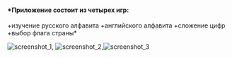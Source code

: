 #### *Приложение состоит из четырех игр: 
+изучение русского алфавита 
+английского алфавита +сложение цифр 
+выбор флага страны*

![screenshot_1](https://user-images.githubusercontent.com/79313522/230337889-24877dcc-ef66-45d7-a127-4ff9bdbbf0d2.png), ![screenshot_2](https://user-images.githubusercontent.com/79313522/230337913-c69218ce-5c45-441b-9117-ddab6c6e2fa4.png),![screenshot_3](https://user-images.githubusercontent.com/79313522/230338944-71384999-b580-477d-a182-fc52bd125677.png)



